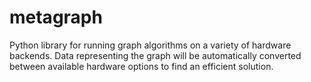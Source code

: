 # metagraph
Python library for running graph algorithms on a variety of hardware backends.
Data representing the graph will be automatically converted between available hardware options
to find an efficient solution.